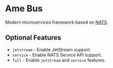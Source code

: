 # Ame Bus

Modern microservices framework based on [NATS](https://nats.io).

## Optional Features

- `jetstream` - Enable JetStream support.
- `service` - Enable NATS Service API support.
- `full` - Enable `jetstream` and `service` features.